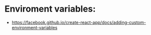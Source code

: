 # Enviroment variables:
* https://facebook.github.io/create-react-app/docs/adding-custom-environment-variables

